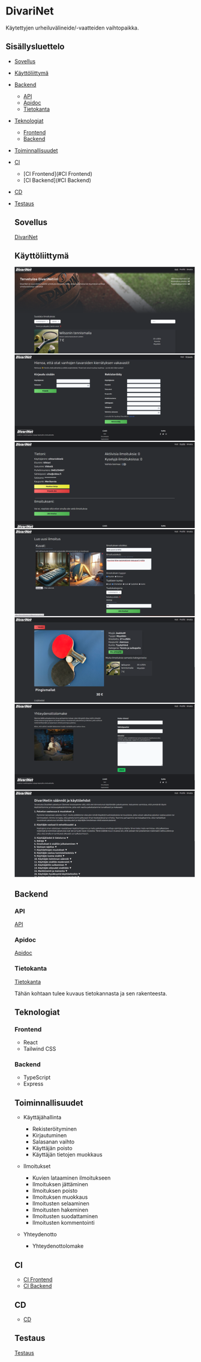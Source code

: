 # DivariNet

Käytettyjen urheiluvälineide/-vaatteiden vaihtopaikka.

## Sisällysluettelo

-   [Sovellus](#Sovellus)
-   [Käyttöliittymä](#Käyttöliittymä)
-   [Backend](#Backend)
    -   [API](#API)
    -   [Apidoc](#Apidoc)
    -   [Tietokanta](#Tietokanta)
-   [Teknologiat](#teknologiat)
    -   [Frontend](#Frontend)
    -   [Backend](#Backend)
-   [Toiminnallisuudet](#Toiminallisuudet)
-   [CI](#CI)
    -   [CI Frontend](#CI Frontend)
    -   [CI Backend](#CI Backend)
-   [CD](#CD)
-   [Testaus](#Testaus)

    ## Sovellus

    [DivariNet](https://divari.northeurope.cloudapp.azure.com)

    ## Käyttöliittymä

    ![Kotisivu](/src/img/Screenshot-Home.png)
    ![Kirjautuminen](/src/img/Screenshot-Login.png)
    ![Profiili](/src/img/Screenshot-Profile.png)
    ![Ilmoituksen jättäminen](/src/img/Screenshot-Upload.png)
    ![Yksittäinen ilmoitus](/src/img/Screenshot-Single.png)
    ![Yhteydenotto](/src/img/Screenshot-Contact.png)
    ![Käyttöehdot](/src/img/Screenshot-Rules.png)

    ## Backend

    ### API

    [API](https://divari.northeurope.cloudapp.azure.com/api/users)

    ### Apidoc

    [Apidoc](https://divari.northeurope.cloudapp.azure.com/docs)

    ### Tietokanta

    [Tietokanta]()

    Tähän kohtaan tulee kuvaus tietokannasta ja sen rakenteesta.

    ## Teknologiat

    ### Frontend

    -   React
    -   Tailwind CSS

    ### Backend

    -   TypeScript
    -   Express

    ## Toiminnallisuudet

    -   Käyttäjähallinta

        -   Rekisteröityminen
        -   Kirjautuminen
        -   Salasanan vaihto
        -   Käyttäjän poisto
        -   Käyttäjän tietojen muokkaus

    -   Ilmoitukset

        -   Kuvien lataaminen ilmoitukseen
        -   Ilmoituksen jättäminen
        -   Ilmoituksen poisto
        -   Ilmoituksen muokkaus
        -   Ilmoitusten selaaminen
        -   Ilmoitusten hakeminen
        -   Ilmoitusten suodattaminen
        -   Ilmoitusten kommentointi

    -   Yhteydenotto
        -   Yhteydenottolomake

    ## CI

    -   [CI Frontend](https://github.com/MetroHege/MPP-Frontend/tree/main/.github/workflows)
    -   [CI Backend](https://github.com/MetroHege/MPP-Backend/tree/main/.github/workflows)

    ## CD

    -   [CD](https://github.com/MatteZ02/mpp-ansible/tree/main)

    ## Testaus

    [Testaus](https://github.com/MetroHege/MPP-Backend/blob/main/.github/workflows/tests.yml)
